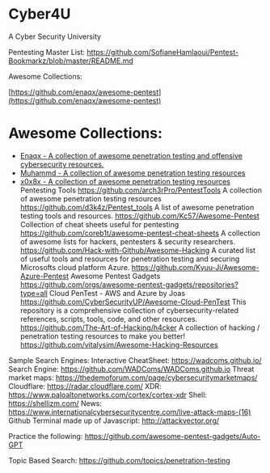 # Cyber4U
A Cyber Security University

Pentesting Master List: https://github.com/SofianeHamlaoui/Pentest-Bookmarkz/blob/master/README.md

Awesome Collections:

[https://github.com/enaqx/awesome-pentest](https://github.com/enaqx/awesome-pentest)

# Awesome Collections:

- [Enaqx - A collection of awesome penetration testing and offensive cybersecurity resources.](https://github.com/enaqx/awesome-pentest)
- [Muhammd - A collection of awesome penetration testing resources](https://github.com/Muhammd/Awesome-Pentest)
- [x0x8x - A collection of awesome penetration testing resources](https://github.com/x0x8x/awesome-pentester)
Pentesting Tools
https://github.com/arch3rPro/PentestTools
A collection of awesome penetration testing resources
https://github.com/d3k4z/Pentest_tools
A list of awesome penetration testing tools and resources.
https://github.com/Kc57/Awesome-Pentest
Collection of cheat sheets useful for pentesting
https://github.com/coreb1t/awesome-pentest-cheat-sheets
A collection of awesome lists for hackers, pentesters & security researchers.
https://github.com/Hack-with-Github/Awesome-Hacking
A curated list of useful tools and resources for penetration testing and securing Microsofts cloud platform Azure.
https://github.com/Kyuu-Ji/Awesome-Azure-Pentest
Awesome Pentest Gadgets
https://github.com/orgs/awesome-pentest-gadgets/repositories?type=all
Cloud PenTest - AWS and Azure by Joas
https://github.com/CyberSecurityUP/Awesome-Cloud-PenTest
This repository is a comprehensive collection of cybersecurity-related references, scripts, tools, code, and other resources.
https://github.com/The-Art-of-Hacking/h4cker
A collection of hacking / penetration testing resources to make you better!
https://github.com/vitalysim/Awesome-Hacking-Resources


Sample Search Engines:
Interactive CheatSheet: https://wadcoms.github.io/
Search Engine: https://github.com/WADComs/WADComs.github.io
Threat market maps: https://thedemoforum.com/page/cybersecuritymarketmaps/
Cloudflare: https://radar.cloudflare.com/
XDR: https://www.paloaltonetworks.com/cortex/cortex-xdr
Shell: https://shellizm.com/
News: https://www.internationalcybersecuritycentre.com/live-attack-maps-(16)
Github Terminal made up of Javascript: http://attackvector.org/

Practice the following:
https://github.com/awesome-pentest-gadgets/Auto-GPT

Topic Based Search:
https://github.com/topics/penetration-testing

